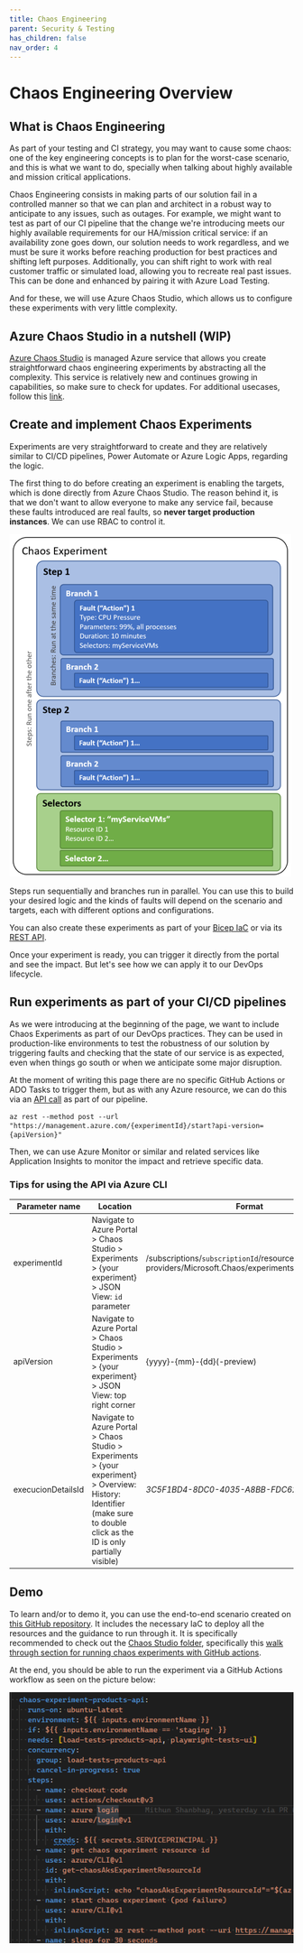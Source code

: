 ```yaml
---
title: Chaos Engineering
parent: Security & Testing
has_children: false
nav_order: 4
---
```


# Chaos Engineering Overview

## What is Chaos Engineering
As part of your testing and CI strategy, you may want to cause some chaos: one of the key engineering concepts is to plan for the worst-case scenario, and this is what we want to do, specially when talking about highly available and mission critical applications. 

Chaos Engineering consists in making parts of our solution fail in a controlled manner so that we can plan and architect in a robust way to anticipate to any issues, such as outages. For example, we might want to test as part of our CI pipeline that the change we're introducing meets our highly available requirements for our HA/mission critical service: if an availability zone goes down, our solution needs to work regardless, and we must be sure it works before reaching production for best practices and shifting left purposes. Additionally, you can shift right to work with real customer traffic or simulated load, allowing you to recreate real past issues. This can be done and enhanced by pairing it with Azure Load Testing.

And for these, we will use Azure Chaos Studio, which allows us to configure these experiments with very little complexity.

## Azure Chaos Studio in a nutshell (WIP)
[Azure Chaos Studio](https://learn.microsoft.com/en-US/azure/chaos-studio/chaos-studio-overview) is managed Azure service that allows you create straightforward chaos engineering experiments by abstracting all the complexity. This service is relatively new and continues growing in capabilities, so make sure to check for updates. For additional usecases, follow this [link](https://learn.microsoft.com/en-us/azure/chaos-studio/chaos-studio-overview#chaos-studio-scenarios).

## Create and implement Chaos Experiments
Experiments are very straightforward to create and they are relatively similar to CI/CD pipelines, Power Automate or Azure Logic Apps, regarding the logic.

The first thing to do before creating an experiment is enabling the targets, which is done directly from Azure Chaos Studio. The reason behind it, is that we don't want to allow everyone to make any service fail, because these faults introduced are real faults, so **never target production instances**. We can use RBAC to control it.

![Chaos Engineering Experiment](./../../assets/chaos-eng-experiment.png)

Steps run sequentially and branches run in parallel. You can use this to build your desired logic and the kinds of faults will depend on the scenario and targets, each with different options and configurations. 

You can also create these experiments as part of your [Bicep IaC](https://learn.microsoft.com/en-us/azure/chaos-studio/chaos-studio-bicep?tabs=CLI) or via its [REST API](https://learn.microsoft.com/en-us/azure/chaos-studio/chaos-studio-samples-rest-api).

Once your experiment is ready, you can trigger it directly from the portal and see the impact. But let's see how we can apply it to our DevOps lifecycle.

## Run experiments as part of your CI/CD pipelines
As we were introducing at the beginning of the page, we want to include Chaos Experiments as part of our DevOps practices. They can be used in production-like environments to test the robustness of our solution by triggering faults and checking that the state of our service is as expected, even when things go south or when we anticipate some major disruption.

At the moment of writing this page there are no specific GitHub Actions or ADO Tasks to trigger them, but as with any Azure resource, we can do this via an [API call](https://learn.microsoft.com/en-us/azure/chaos-studio/chaos-studio-samples-rest-api#start-an-experiment) as part of our pipeline.

```azurecli
az rest --method post --url "https://management.azure.com/{experimentId}/start?api-version={apiVersion}"
```
Then, we can use Azure Monitor or similar and related services like Application Insights to monitor the impact and retrieve specific data.

### Tips for using the API via Azure CLI
|Parameter name|Location|Format|
|--|--|--|
|experimentId|Navigate to Azure Portal > Chaos Studio > Experiments > {your experiment} > JSON View: `id` parameter| /subscriptions/`subscriptionId`/resourceGroups/`rgName`/ providers/Microsoft.Chaos/experiments/`experimentName`
|apiVersion|Navigate to Azure Portal > Chaos Studio > Experiments > {your experiment} > JSON View: top right corner| {yyyy}-{mm}-{dd}(-preview)
|execucionDetailsId|Navigate to Azure Portal > Chaos Studio > Experiments > {your experiment} > Overview: History: Identifier (make sure to double click as the ID is only partially visible)|*3C5F1BD4-8DC0-4035-A8BB-FDC6215D7FD9*|

## Demo
To learn and/or to demo it, you can use the end-to-end scenario created on [this GitHub repository](https://github.com/microsoft/contosotraders-cloudtesting/tree/main). It includes the necessary IaC to deploy all the resources and the guidance to run through it. It is specifically recommended to check out the [Chaos Studio folder](https://github.com/microsoft/contosotraders-cloudtesting/blob/main/demo-scripts/azure-chaos-studio/walkthrough.md), specifically this [walk through section for running chaos experiments with GitHub actions](https://github.com/microsoft/contosotraders-cloudtesting/blob/main/demo-scripts/azure-chaos-studio/walkthrough.md#walkthrough-running-chaos-experiments-via-github-workflows).

At the end, you should be able to run the experiment via a GitHub Actions workflow as seen on the picture below:

![GitHub Actions for Chaos Studio](./../../assets/chaos-exp-gh-actions-workflow.png)

